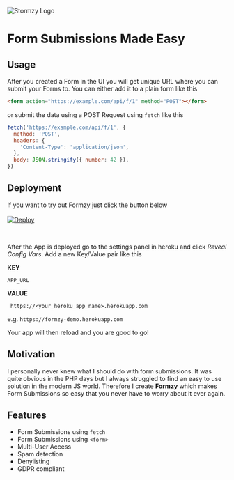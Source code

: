![Stormzy Logo](https://raw.githubusercontent.com/cstrnt/formzy/master/logo.png)

# Form Submissions Made Easy

## Usage

After you created a Form in the UI you will get unique URL where you can submit your Forms to. You can either add it to a plain form like this

```html
<form action="https://example.com/api/f/1" method="POST"></form>
```

or submit the data using a POST Request using `fetch` like this

```js
fetch('https://example.com/api/f/1', {
  method: 'POST',
  headers: {
    'Content-Type': 'application/json',
  },
  body: JSON.stringify({ number: 42 }),
})
```

## Deployment

If you want to try out Formzy just click the button below
<br />
<br />
[![Deploy](https://www.herokucdn.com/deploy/button.svg)](https://heroku.com/deploy?template=https://github.com/cstrnt/formzy/tree/master)

<br>

After the App is deployed go to the settings panel in heroku and click _Reveal Config Vars_. Add a new Key/Value pair like this

**KEY**

`APP_URL`

**VALUE**

` https://<your_heroku_app_name>.herokuapp.com`

e.g.
`https://formzy-demo.herokuapp.com`

Your app will then reload and you are good to go!

## Motivation

I personally never knew what I should do with form submissions. It was quite obvious in the PHP days but I always struggled to find an easy to use solution in the modern JS world. Therefore I create **Formzy** which makes Form Submissions so easy that you never have to worry about it ever again.

## Features

- Form Submissions using `fetch`
- Form Submissions using `<form>`
- Multi-User Access
- Spam detection
- Denylisting
- GDPR compliant
